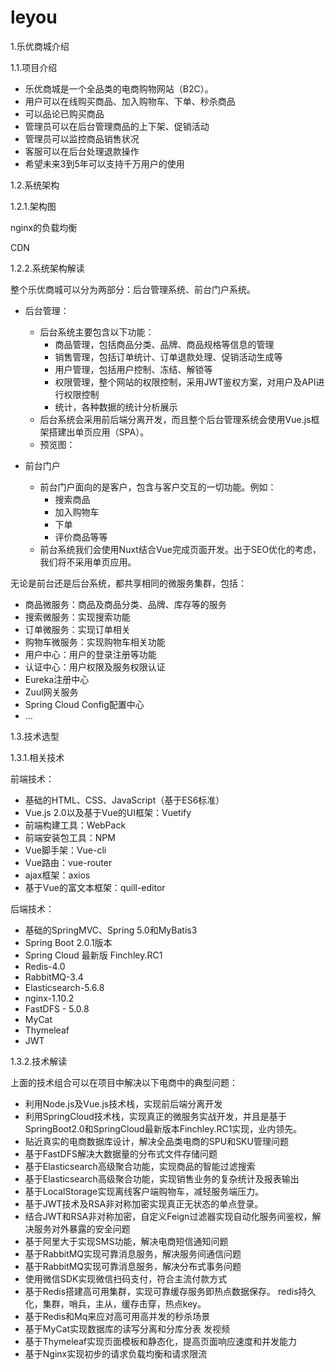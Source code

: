 # leyou
1.乐优商城介绍

1.1.项目介绍

- 乐优商城是一个全品类的电商购物网站（B2C）。
- 用户可以在线购买商品、加入购物车、下单、秒杀商品
- 可以品论已购买商品
- 管理员可以在后台管理商品的上下架、促销活动
- 管理员可以监控商品销售状况
- 客服可以在后台处理退款操作
- 希望未来3到5年可以支持千万用户的使用

1.2.系统架构

1.2.1.架构图





nginx的负载均衡

CDN

1.2.2.系统架构解读

整个乐优商城可以分为两部分：后台管理系统、前台门户系统。

- 后台管理：
  - 后台系统主要包含以下功能：
    - 商品管理，包括商品分类、品牌、商品规格等信息的管理
    - 销售管理，包括订单统计、订单退款处理、促销活动生成等
    - 用户管理，包括用户控制、冻结、解锁等
    - 权限管理，整个网站的权限控制，采用JWT鉴权方案，对用户及API进行权限控制
    - 统计，各种数据的统计分析展示
  - 后台系统会采用前后端分离开发，而且整个后台管理系统会使用Vue.js框架搭建出单页应用（SPA）。
  - 预览图：
  
- 前台门户
  - 前台门户面向的是客户，包含与客户交互的一切功能。例如：
    - 搜索商品
    - 加入购物车
    - 下单
    - 评价商品等等
  - 前台系统我们会使用Nuxt结合Vue完成页面开发。出于SEO优化的考虑，我们将不采用单页应用。
  

无论是前台还是后台系统，都共享相同的微服务集群，包括：

- 商品微服务：商品及商品分类、品牌、库存等的服务
- 搜索微服务：实现搜索功能
- 订单微服务：实现订单相关
- 购物车微服务：实现购物车相关功能
- 用户中心：用户的登录注册等功能
- 认证中心：用户权限及服务权限认证
- Eureka注册中心
- Zuul网关服务
- Spring Cloud Config配置中心
- ...

1.3.技术选型

1.3.1.相关技术

前端技术：

- 基础的HTML、CSS、JavaScript（基于ES6标准）
- Vue.js 2.0以及基于Vue的UI框架：Vuetify
- 前端构建工具：WebPack
- 前端安装包工具：NPM
- Vue脚手架：Vue-cli
- Vue路由：vue-router
- ajax框架：axios
- 基于Vue的富文本框架：quill-editor

后端技术：

- 基础的SpringMVC、Spring 5.0和MyBatis3
- Spring Boot 2.0.1版本
- Spring Cloud 最新版 Finchley.RC1
- Redis-4.0
- RabbitMQ-3.4
- Elasticsearch-5.6.8
- nginx-1.10.2
- FastDFS - 5.0.8
- MyCat
- Thymeleaf
- JWT

1.3.2.技术解读

上面的技术组合可以在项目中解决以下电商中的典型问题：

- 利用Node.js及Vue.js技术栈，实现前后端分离开发
- 利用SpringCloud技术栈，实现真正的微服务实战开发，并且是基于SpringBoot2.0和SpringCloud最新版本Finchley.RC1实现，业内领先。
- 贴近真实的电商数据库设计，解决全品类电商的SPU和SKU管理问题
- 基于FastDFS解决大数据量的分布式文件存储问题
- 基于Elasticsearch高级聚合功能，实现商品的智能过滤搜索
- 基于Elasticsearch高级聚合功能，实现销售业务的复杂统计及报表输出
- 基于LocalStorage实现离线客户端购物车，减轻服务端压力。
- 基于JWT技术及RSA非对称加密实现真正无状态的单点登录。
- 结合JWT和RSA非对称加密，自定义Feign过滤器实现自动化服务间鉴权，解决服务对外暴露的安全问题
- 基于阿里大于实现SMS功能，解决电商短信通知问题
- 基于RabbitMQ实现可靠消息服务，解决服务间通信问题
- 基于RabbitMQ实现可靠消息服务，解决分布式事务问题
- 使用微信SDK实现微信扫码支付，符合主流付款方式
- 基于Redis搭建高可用集群，实现可靠缓存服务即热点数据保存。
  redis持久化，集群，哨兵，主从，缓存击穿，热点key。
- 基于Redis和Mq来应对高可用高并发的秒杀场景
- 基于MyCat实现数据库的读写分离和分库分表
  发视频
- 基于Thymeleaf实现页面模板和静态化，提高页面响应速度和并发能力
- 基于Nginx实现初步的请求负载均衡和请求限流

